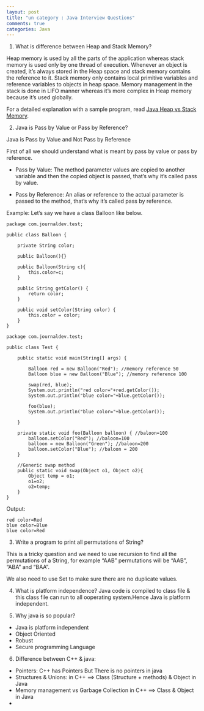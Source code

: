 ```yaml
---
layout: post
title: "un category : Java Interview Questions"
comments: true
categories: Java
---
```




1. What is difference between Heap and Stack Memory?

Heap memory is used by all the parts of the application whereas stack memory is used only by one thread of execution.
Whenever an object is created, it’s always stored in the Heap space and stack memory contains the reference to it. Stack memory only contains local primitive variables and reference variables to objects in heap space.
Memory management in the stack is done in LIFO manner whereas it’s more complex in Heap memory because it’s used globally.

For a detailed explanation with a sample program, read [Java Heap vs Stack Memory](https://www.journaldev.com/4098/java-heap-space-vs-stack-memory).

2. Java is Pass by Value or Pass by Reference?

Java is Pass by Value and Not Pass by Reference

First of all we should understand what is meant by pass by value or pass by reference.

- Pass by Value: The method parameter values are copied to another variable and then the copied object is passed, that’s why it’s called pass by value.

- Pass by Reference: An alias or reference to the actual parameter is passed to the method, that’s why it’s called pass by reference.

Example: Let’s say we have a class Balloon like below.

```
package com.journaldev.test;

public class Balloon {

	private String color;

	public Balloon(){}
	
	public Balloon(String c){
		this.color=c;
	}
	
	public String getColor() {
		return color;
	}

	public void setColor(String color) {
		this.color = color;
	}
}
```

```
package com.journaldev.test;

public class Test {

	public static void main(String[] args) {

		Balloon red = new Balloon("Red"); //memory reference 50
		Balloon blue = new Balloon("Blue"); //memory reference 100
		
		swap(red, blue);
		System.out.println("red color="+red.getColor());
		System.out.println("blue color="+blue.getColor());
		
		foo(blue);
		System.out.println("blue color="+blue.getColor());
		
	}

	private static void foo(Balloon balloon) { //baloon=100
		balloon.setColor("Red"); //baloon=100
		balloon = new Balloon("Green"); //baloon=200
		balloon.setColor("Blue"); //baloon = 200
	}

	//Generic swap method
	public static void swap(Object o1, Object o2){
		Object temp = o1;
		o1=o2;
		o2=temp;
	}
}
```

Output:

```
red color=Red
blue color=Blue
blue color=Red
```


3. Write a program to print all permutations of String?

This is a tricky question and we need to use recursion to find all the permutations of a String, for example “AAB” permutations will be “AAB”, “ABA” and “BAA”.

We also need to use Set to make sure there are no duplicate values.

4. What is platform independence?
Java code is compiled to class file & this class file can run to all ooperating system.Hence Java is platform independent.

5. Why java is so popular?
- Java is platform independent
- Object Oriented
- Robust
- Secure programming Language

6. Difference between C++ & java:
- Pointers: C++ has Pointers But There is no pointers in java
- Structures & Unions: in C++ ==> Class (Structure + methods) & Object in Java
- Memory management vs Garbage Collection in C++ ==> Class & Object in Java
- 


